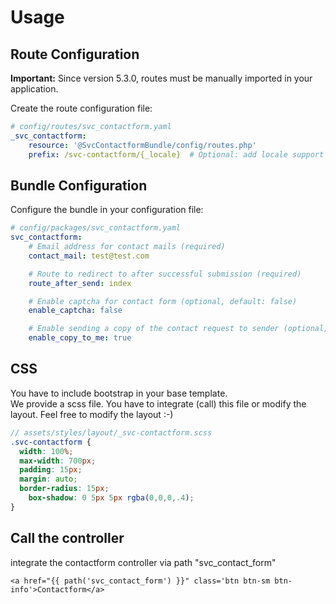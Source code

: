 # Usage

## Route Configuration

**Important:** Since version 5.3.0, routes must be manually imported in your application.

Create the route configuration file:

```yaml
# config/routes/svc_contactform.yaml
_svc_contactform:
    resource: '@SvcContactformBundle/config/routes.php'
    prefix: /svc-contactform/{_locale}  # Optional: add locale support
```

## Bundle Configuration

Configure the bundle in your configuration file:

```yaml
# config/packages/svc_contactform.yaml
svc_contactform:
    # Email address for contact mails (required)
    contact_mail: test@test.com

    # Route to redirect to after successful submission (required)
    route_after_send: index

    # Enable captcha for contact form (optional, default: false)
    enable_captcha: false

    # Enable sending a copy of the contact request to sender (optional, default: true)
    enable_copy_to_me: true
```

## CSS
You have to include bootstrap in your base template.<br />
We provide a scss file. You have to integrate (call) this file or modify the layout. Feel free to modify the layout :-)

```scss
// assets/styles/layout/_svc-contactform.scss
.svc-contactform {
  width: 100%;
  max-width: 700px;
  padding: 15px;
  margin: auto;
  border-radius: 15px;
	box-shadow: 0 5px 5px rgba(0,0,0,.4);
}
```

## Call the controller
integrate the contactform controller via path "svc_contact_form"

```twig
<a href="{{ path('svc_contact_form') }}" class='btn btn-sm btn-info'>Contactform</a>
```
